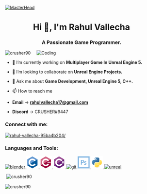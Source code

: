 [![MasterHead](https://blog.eduonix.com/wp-content/uploads/2021/05/Game-developer-gaming-game-designing-game-development-scaled-e1620913877686.jpg)](https://github.com/Crusher90)
<h1 align="center">Hi 👋, I'm Rahul Vallecha</h1>
<h3 align="center">A Passionate Game Programmer.</h3>
<img align="right" alt="Coding" width="400" src="https://i.pinimg.com/originals/f9/13/57/f9135788c6aeeec438abb986f283936c.gif">

<p align="left"> <img src="https://komarev.com/ghpvc/?username=crusher90&label=Profile%20views&color=0e75b6&style=flat-square" alt="crusher90" /> </p>

- 🔭 I’m currently working on **Multiplayer Game In Unreal Engine 5.**

- 👯 I’m looking to collaborate on **Unreal Engine Projects.**

- 💬 Ask me about **Game Development, Unreal Engine 5, C++.**

- 📫 How to reach me
- **Email** ->  **rahulvallecha17@gmail.com**
- **Discord** -> CRUSHER#9447

<h3 align="left">Connect with me:</h3>
<p align="left">
<a href="https://linkedin.com/in/rahul-vallecha-95ba4b204/" target="blank"><img align="center" src="https://raw.githubusercontent.com/rahuldkjain/github-profile-readme-generator/master/src/images/icons/Social/linked-in-alt.svg" alt="rahul-vallecha-95ba4b204/" height="30" width="40" /></a>
</p>

<h3 align="left">Languages and Tools:</h3>
<p align="left"> <a href="https://www.blender.org/" target="_blank" rel="noreferrer"> <img src="https://download.blender.org/branding/community/blender_community_badge_white.svg" alt="blender" width="40" height="40"/> </a> <a href="https://www.cprogramming.com/" target="_blank" rel="noreferrer"> <img src="https://raw.githubusercontent.com/devicons/devicon/master/icons/c/c-original.svg" alt="c" width="40" height="40"/> </a> <a href="https://www.w3schools.com/cpp/" target="_blank" rel="noreferrer"> <img src="https://raw.githubusercontent.com/devicons/devicon/master/icons/cplusplus/cplusplus-original.svg" alt="cplusplus" width="40" height="40"/> </a> <a href="https://www.w3schools.com/cs/" target="_blank" rel="noreferrer"> <img src="https://raw.githubusercontent.com/devicons/devicon/master/icons/csharp/csharp-original.svg" alt="csharp" width="40" height="40"/> </a> <a href="https://git-scm.com/" target="_blank" rel="noreferrer"> <img src="https://www.vectorlogo.zone/logos/git-scm/git-scm-icon.svg" alt="git" width="40" height="40"/> </a> <a href="https://www.photoshop.com/en" target="_blank" rel="noreferrer"> <img src="https://raw.githubusercontent.com/devicons/devicon/master/icons/photoshop/photoshop-line.svg" alt="photoshop" width="40" height="40"/> </a> <a href="https://www.python.org" target="_blank" rel="noreferrer"> <img src="https://raw.githubusercontent.com/devicons/devicon/master/icons/python/python-original.svg" alt="python" width="40" height="40"/> </a> <a href="https://unrealengine.com/" target="_blank" rel="noreferrer"> <img src="https://raw.githubusercontent.com/kenangundogan/fontisto/036b7eca71aab1bef8e6a0518f7329f13ed62f6b/icons/svg/brand/unreal-engine.svg" alt="unreal" width="40" height="40"/> </a> </p>

<p>&nbsp;<img align="center" src="https://github-readme-stats.vercel.app/api?username=crusher90&show_icons=true&locale=en" alt="crusher90" /></p>

<p><img align="center" src="https://github-readme-streak-stats.herokuapp.com/?user=crusher90&" alt="crusher90" /></p>
